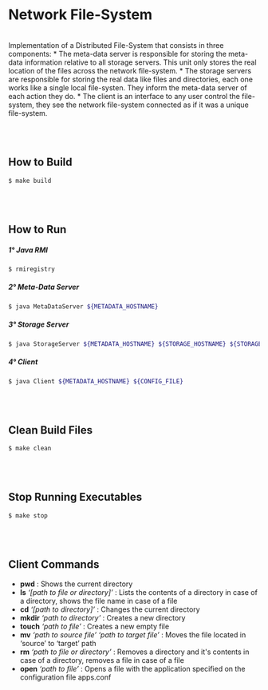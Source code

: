 # Network File-System

<br>
Implementation of a Distributed File-System that consists in three components:
* The meta-data server is responsible for storing the meta-data information relative to all storage servers. This unit only stores the real location of the files across the network file-system.
* The storage servers are responsible for storing the real data like files and directories, each one works like a single local file-systen. They inform the meta-data server of each action they do.
* The client is an interface to any user control the file-system, they see the network file-system connected as if it was a unique file-system.


<br><br>
## How to Build
```bash
$ make build
```


<br><br>
## How to Run

##### 1° Java RMI
```bash
$ rmiregistry
```

##### 2° Meta-Data Server
```bash
$ java MetaDataServer ${METADATA_HOSTNAME}
```

##### 3° Storage Server
```bash
$ java StorageServer ${METADATA_HOSTNAME} ${STORAGE_HOSTNAME} ${STORAGE_LOCAL_PATH} ${STORAGE_FILESYSTEM_PATH}
```

##### 4° Client
```bash
$ java Client ${METADATA_HOSTNAME} ${CONFIG_FILE}
```


<br><br>
## Clean Build Files
```bash
$ make clean
```


<br><br>
## Stop Running Executables
```bash
$ make stop
```


<br><br>
## Client Commands
- **pwd** : Shows the current directory
- **ls** *‘[path to file or directory]’* : Lists the contents of a directory in case of a directory, shows the file name in case of a file
- **cd** *‘[path to directory]’* : Changes the current directory
- **mkdir** *‘path to directory’* : Creates a new directory
- **touch** *‘path to file’* : Creates a new empty file
- **mv** *‘path to source file’* *‘path to target file’* : Moves the file located in ‘source’ to ‘target’ path
- **rm** *‘path to file or directory’* : Removes a directory and it's contents in case of a directory, removes a file in case of a file
- **open** *‘path to file’* : Opens a file with the application specified on the configuration file apps.conf
